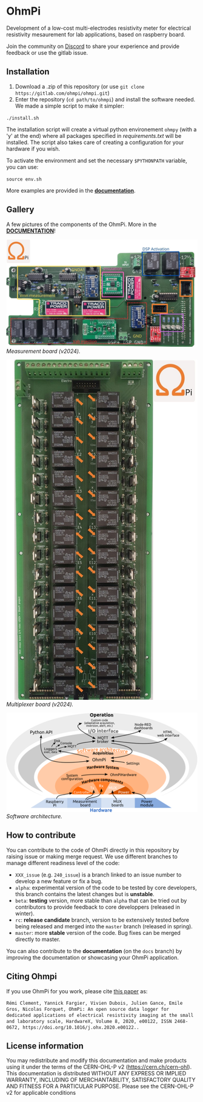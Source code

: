 # OhmPi

Development of a low-cost multi-electrodes resistivity meter for electrical resistivity mesaurement for lab applications, based on raspberry board.

Join the community on [Discord](https://discord.gg/Ya4qzpS3) to share your experience and provide feedback or use the gitlab issue.

## Installation

1. Download a .zip of this repository (or use `git clone https://gitlab.com/ohmpi/ohmpi.git`)
2. Enter the repository (`cd path/to/ohmpi`) and install the software needed. We made a simple script to make it simpler:

`./install.sh`

The installation script will create a virtual python environement `ohmpy` (with a 'y' at the end) where all packages specified in *requirements.txt* will be installed. The script also takes care of creating a configuration for your hardware if you wish.

To activate the environment and set the necessary `$PYTHONPATH` variable, you can use:

`source env.sh`

More examples are provided in the **[documentation](https://ohmpi.gitlab.io/ohmpi/)**.


## Gallery

A few pictures of the components of the OhmPi. More in the [**DOCUMENTATION**](https://ohmpi.gitlab.io/ohmpi/)!

![measurment board](doc/source/img/mb.2024.x.x/32.jpg)
*Measurement board (v2024).*

![multiplexer board](doc/source/img/mux.2024.0.x/7.jpg)
*Multiplexer board (v2024).*

![software architecure](doc/source/img/software/ohmpi_2024_architecture.png)
*Software architecture.*


## How to contribute

You can contribute to the code of OhmPi directly in this repository by raising issue or making merge request. We use different branches to manage different readiness level of the code:
- `XXX_issue` (e.g. `240_issue`) is a branch linked to an issue number to develop a new feature or fix a bug.
- `alpha`: experimental version of the code to be tested by core developers, this branch contains the latest changes but is **unstable**.
- `beta`: **testing** version, more stable than `alpha` that can be tried out by contributors to provide feedback to core developpers (released in winter). 
- `rc`: **release candidate** branch, version to be extensively tested before being released and merged into the `master` branch (released in spring).
- `master`: more **stable** version of the code. Bug fixes can be merged directly to master.

You can also contribute to the **documentation** (on the `docs` branch) by improving the documentation or showcasing your OhmPi application.


## Citing Ohmpi

If you use OhmPi for you work, please cite [this paper](https://www.sciencedirect.com/science/article/pii/S2468067220300316) as:

    Rémi Clement, Yannick Fargier, Vivien Dubois, Julien Gance, Emile Gros, Nicolas Forquet, OhmPi: An open source data logger for 
    dedicated applications of electrical resistivity imaging at the small and laboratory scale, HardwareX, Volume 8, 2020, e00122, ISSN 2468-0672, https://doi.org/10.1016/j.ohx.2020.e00122..


## License information

You may redistribute and modify this documentation and make products using it under the terms of the CERN-OHL-P v2 (https://cern.ch/cern-ohl). This documentation is distributed WITHOUT ANY EXPRESS OR IMPLIED WARRANTY, INCLUDING OF MERCHANTABILITY, SATISFACTORY QUALITY AND FITNESS FOR A PARTICULAR PURPOSE. Please see the CERN-OHL-P v2 for applicable conditions
